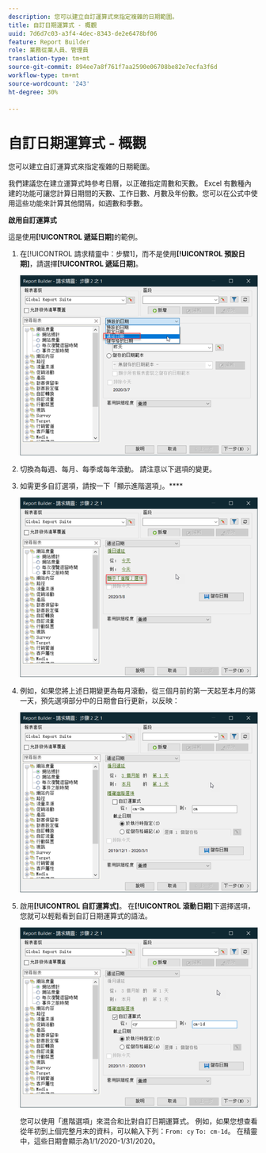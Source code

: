 ```yaml
---
description: 您可以建立自訂運算式來指定複雜的日期範圍。
title: 自訂日期運算式 - 概觀
uuid: 7d6d7c03-a3f4-4dec-8343-de2e6478bf06
feature: Report Builder
role: 業務從業人員、管理員
translation-type: tm+mt
source-git-commit: 894ee7a8f761f7aa2590e06708be82e7ecfa3f6d
workflow-type: tm+mt
source-wordcount: '243'
ht-degree: 30%

---
```



# 自訂日期運算式 - 概觀

您可以建立自訂運算式來指定複雜的日期範圍。

我們建議您在建立運算式時參考日曆，以正確指定周數和天數。 Excel 有數種內建的功能可讓您計算日期間的天數、工作日數、月數及年份數。您可以在公式中使用這些功能來計算其他間隔，如週數和季數。

**啟用自訂運算式**

這是使用&#x200B;**[!UICONTROL 遞延日期]**&#x200B;的範例。

1. 在[!UICONTROL 請求精靈中：步驟1]，而不是使用&#x200B;**[!UICONTROL 預設日期]**，請選擇&#x200B;**[!UICONTROL 遞延日期]**。

   ![](assets/rolldates1.png)

1. 切換為每週、每月、每季或每年滾動。 請注意以下選項的變更。
1. 如需更多自訂選項，請按一下「顯示進階選項」。****

   ![](assets/rolldates2.png)

1. 例如，如果您將上述日期變更為每月滾動，從三個月前的第一天起至本月的第一天，預先選項部分中的日期會自行更新，以反映：

   ![](assets/rolldatesfor3.png)

1. 啟用&#x200B;**[!UICONTROL 自訂運算式]**。 在&#x200B;**[!UICONTROL 滾動日期]**&#x200B;下選擇選項，您就可以輕鬆看到自訂日期運算式的語法。

   ![](assets/rolldatesfor5.png)

   您可以使用「進階選項」來混合和比對自訂日期運算式。 例如，如果您想查看從年初到上個完整月末的資料，可以輸入下列：`From: cy` `To: cm-1d`。 在精靈中，這些日期會顯示為1/1/2020-1/31/2020。
